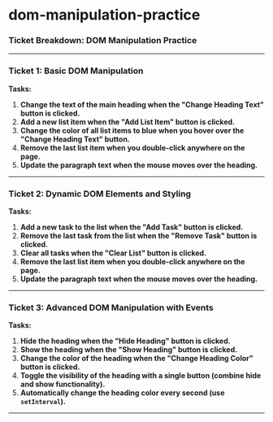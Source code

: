 # dom-manipulation-practice
### **Ticket Breakdown: DOM Manipulation Practice**

---

### **Ticket 1: Basic DOM Manipulation**

**Tasks:**

1. **Change the text of the main heading when the "Change Heading Text" button is clicked.** 
2. **Add a new list item when the "Add List Item" button is clicked.**
3. **Change the color of all list items to blue when you hover over the "Change Heading Text" button.**
4. **Remove the last list item when you double-click anywhere on the page.**
5. **Update the paragraph text when the mouse moves over the heading.**
   
---

### **Ticket 2: Dynamic DOM Elements and Styling**

**Tasks:**

1. **Add a new task to the list when the "Add Task" button is clicked.**
2. **Remove the last task from the list when the "Remove Task" button is clicked.**
3. **Clear all tasks when the "Clear List" button is clicked.**
4. **Remove the last list item when you double-click anywhere on the page.**  
5. **Update the paragraph text when the mouse moves over the heading.**

---

### **Ticket 3: Advanced DOM Manipulation with Events**

**Tasks:**

1. **Hide the heading when the "Hide Heading" button is clicked.**
2. **Show the heading when the "Show Heading" button is clicked.**
3. **Change the color of the heading when the "Change Heading Color" button is clicked.**
4. **Toggle the visibility of the heading with a single button (combine hide and show functionality).**
5. **Automatically change the heading color every second (use `setInterval`).**
---
